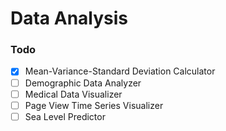 # Data Analysis

### Todo
- [x] Mean-Variance-Standard Deviation Calculator
- [ ] Demographic Data Analyzer
- [ ] Medical Data Visualizer
- [ ] Page View Time Series Visualizer
- [ ] Sea Level Predictor